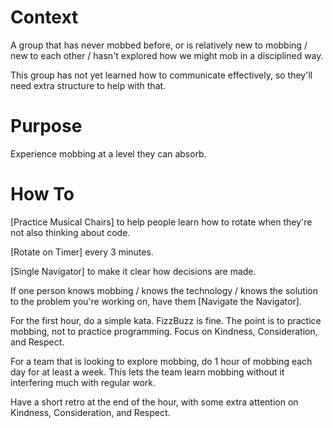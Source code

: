 # Context

A group that has never mobbed before, or is relatively new to mobbing / new to each other / hasn't explored how we might mob in a disciplined way.

This group has not yet learned how to communicate effectively, so they'll need extra structure to help with that.

# Purpose

Experience mobbing at a level they can absorb.

# How To

[Practice Musical Chairs] to help people learn how to rotate when they're not also thinking about code.

[Rotate on Timer] every 3 minutes.

[Single Navigator] to make it clear how decisions are made.

If one person knows mobbing / knows the technology / knows the solution to the problem you're working on, have them [Navigate the Navigator].

For the first hour, do a simple kata. FizzBuzz is fine. The point is to practice mobbing, not to practice programming. Focus on Kindness, Consideration, and Respect. 

For a team that is looking to explore mobbing, do 1 hour of mobbing each day for at least a week. This lets the team learn mobbing without it interfering much with regular work.

Have a short retro at the end of the hour, with some extra attention on Kindness, Consideration, and Respect.
